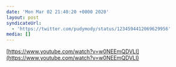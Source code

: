 ```yaml
---
date: 'Mon Mar 02 21:40:20 +0000 2020'
layout: post
syndicateUrl:
  - 'https://twitter.com/pudymody/status/1234594412069629956'
media: []
---
```

[https://www.youtube.com/watch?v=w0NEEmQDVLI](https://www.youtube.com/watch?v=w0NEEmQDVLI)
